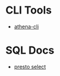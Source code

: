 # CLI Tools
- [athena-cli](https://github.com/tmtk75/athena-cli)

# SQL Docs
- [presto select](https://prestodb.io/docs/current/sql/select.html)
